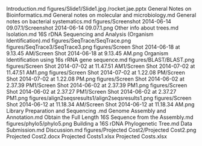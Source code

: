 Introduction.md
figures/Slide1/Slide1.jpg
/rocket.jae.pptx
General Notes on Bioinformatics.md
General notes on molecular and microbiology.md
General notes on bacterial systematics.md
figures/Screenshot 2014-06-14 09.07.1/Screenshot 2014-06-14 09.07.1.png
Other info about trees.md
Isolation.md
16S rDNA Sequencing and Analysis (Organism Identification).md
figures/SeqTrace/SeqTrace.png
figures/SeqTrace3/SeqTrace3.png
figures/Screen Shot 2014-06-18 at 9.13.45 AM/Screen Shot 2014-06-18 at 9.13.45 AM.png
Organism Identification using 16s rRNA gene sequence.md
figures/BLAST/BLAST.png
figures/Screen Shot 2014-07-02 at 11.47.51 AM1/Screen Shot 2014-07-02 at 11.47.51 AM1.png
figures/Screen Shot 2014-07-02 at 1.22.08 PM/Screen Shot 2014-07-02 at 1.22.08 PM.png
figures/Screen Shot 2014-06-02 at 2.37.39 PM1/Screen Shot 2014-06-02 at 2.37.39 PM1.png
figures/Screen Shot 2014-06-02 at 2.37.27 PM1/Screen Shot 2014-06-02 at 2.37.27 PM1.png
figures/align2seqsresults1/align2seqsresults1.png
figures/Screen Shot 2014-06-12 at 11.18.34 AM/Screen Shot 2014-06-12 at 11.18.34 AM.png
Library Preparation and Sequencing .md
Genome Assembly and Annotation.md
Obtain the Full Length 16S Sequence from the Assembly.md
figures/phylo5/phylo5.png
Building a 16S rDNA Phylogenetic Tree.md
Data Submission.md
Discussion.md
figures/Projected Cost2/Projected Cost2.png
Projected Cost2.docx
Projected Costs1.xlsx
Projected Costs.xlsx